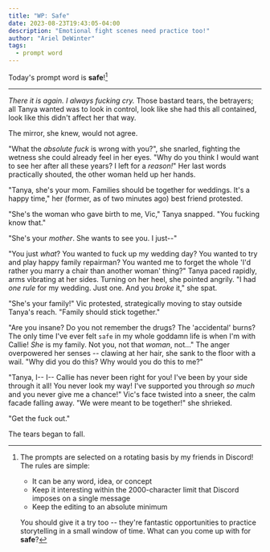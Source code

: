```yaml
---
title: "WP: Safe"
date: 2023-08-23T19:43:05-04:00
description: "Emotional fight scenes need practice too!"
author: "Ariel DeWinter"
tags:
  - prompt word
---
```


Today's prompt word is **safe**![^1]

[^1]: The prompts are selected on a rotating basis by my friends in Discord! The rules are simple:
    * It can be any word, idea, or concept
    * Keep it interesting within the 2000-character limit that Discord imposes on a single message
    * Keep the editing to an absolute minimum
    
    You should give it a try too -- they're fantastic opportunities to practice storytelling in a small window of time. What can you come up with for **safe**?

---

_There it is again. I always fucking cry._ Those bastard tears, the betrayers; all Tanya wanted was to look in control, look like she had this all contained, look like this didn't affect her that way.

The mirror, she knew, would not agree.

"What the _absolute fuck_ is wrong with you?", she snarled, fighting the wetness she could already feel in her eyes. "Why do you think I would want to see her after all these years? I left for a _reason!_" Her last words practically shouted, the other woman held up her hands.

"Tanya, she's your mom. Families should be together for weddings. It's a happy time," her (former, as of two minutes ago) best friend protested.

"She's the woman who gave birth to me, Vic," Tanya snapped. "You fucking know that."

"She's your _mother_. She wants to see you. I just--"

"You just _what_? You wanted to fuck up my wedding day? You wanted to try and play happy family repairman? You wanted me to forget the whole 'I'd rather you marry a chair than another woman' thing?" Tanya paced rapidly, arms vibrating at her sides. Turning on her heel, she pointed angrily. "I had _one rule_ for my wedding. Just one. And you _broke_ it," she spat.

"She's your family!" Vic protested, strategically moving to stay outside Tanya's reach. "Family should stick together."

"Are you insane? Do you not remember the drugs? The 'accidental' burns? The only time I've ever felt `safe` in my whole goddamn life is when I'm with Callie! _She_ is my family. Not you, not that _woman_, not..." The anger overpowered her senses -- clawing at her hair, she sank to the floor with a wail. "Why did you do this? Why would you do this to me?"

"Tanya, I-- I-- Callie has never been right for you! I've been by your side through it all! You never look my way! I've supported you through _so much_ and you never give me a chance!" Vic's face twisted into a sneer, the calm facade falling away. "We were meant to be together!" she shrieked.

"Get the fuck out."

The tears began to fall.
